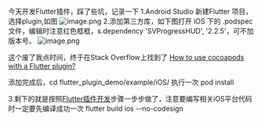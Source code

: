 今天开发Flutter插件，踩了些坑，记录一下
1.Android Studio 新建Flutter 项目，选择plugin,如图
![image.png](https://upload-images.jianshu.io/upload_images/167849-f29974f5e8610375.png?imageMogr2/auto-orient/strip%7CimageView2/2/w/1240)
2.添加第三方库，如下图打开 iOS 下的 .podspec文件，编辑时注意红色框框，s.dependency 'SVProgressHUD', '2.2.5'，可不加版本号。
![image.png](https://upload-images.jianshu.io/upload_images/167849-60fbfe0559ec4bbf.png?imageMogr2/auto-orient/strip%7CimageView2/2/w/1240)

这个废了我点时间，终于在Stack Overflow上找到了 [How to use cocoapods with a Flutter plugin?](https://stackoverflow.com/questions/54349138/how-to-use-cocoapods-with-a-flutter-plugin)

添加完成后，cd flutter_plugin_demo/example/iOS/ 执行一次 pod install



3.剩下的就是按照[Flutter插件开发](https://juejin.im/post/6844903822251425805#heading-5)步骤一步步做了，注意要编写相关iOS平台代码时一定要先编译成功一次
flutter build ios --no-codesign

